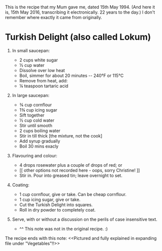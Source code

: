 This is the recipe that my Mum gave me, dated 15th May 1994. (And here it is,
15th May 2016, transcribing it electronically. 22 years to the day.) I don't
remember where exactly it came from originally.

Turkish Delight (also called Lokum)
===================================

1. In small saucepan:
   * 2 cups white sugar
   * ½ cup water
   * Dissolve over low heat
   * Boil, simmer for about 20 minutes -- 240°F or 115°C
   * Remove from heat, add:
   * ¼ teaspoon tartaric acid

2. In large saucepan:
   * ¾ cup cornflour
   * 1¾ cup icing sugar
   * Sift together
   * ½ cup cold water
   * Stir until smooth
   * 2 cups boiling water
   * Stir in till thick [the mixture, not the cook]
   * Add syrup gradually
   * Boil 30 mins exacly

3. Flavouring and colour:
   * 4 drops rosewater plus a couple of drops of red; or
   * [[ other options not recorded here - oops, sorry Christine! ]]
   * Stir in. Pour into greased tin; leave overnight to set.

4. Coating:
   * 1 cup cornflour, give or take. Can be cheap cornflour.
   * 1 cup icing sugar, give or take.
   * Cut the Turkish Delight into squares.
   * Roll in dry powder to completely coat.

5. Serve, with or without a discussion on the perils of case insensitive text.
   * ^^ This note was not in the original recipe. :)

The recipe ends with this note: <<Pictured and fully explained in expanding file
under "Vegetables"!!>>
